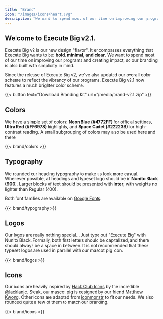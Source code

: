 ```yaml
---
title: "Brand"
icon: "/images/icons/heart.svg"
description: "We want to spend most of our time on improving our programs and creating impact, so our branding is also built with simplicity in mind."
---
```


## Welcome to Execute Big v2.1.

Execute Big v2 is our new design "flavor". It encompasses everything that Execute Big wants to be: **bold, minimal, and clear**. We want to spend most of our time on improving our programs and creating impact, so our branding is also built with simplicity in mind.

Since the release of Execute Big v2, we've also updated our overall color scheme to reflect the vibrancy of our programs. Execute Big v2.1 now features a much brighter color scheme.

{{< button text="Download Branding Kit" url="/media/brand-v2.1.zip" >}}

## Colors

We have a simple set of colors: **Neon Blue (#4772FF)** for official settings, **Ultra Red (#FF6978)** highlights, and **Space Cadet (#22223B)** for high-contrast reading. A small subgrouping of colors may also be used here and there.

{{< brand/colors >}}

## Typography

We rounded our heading typography to make us look more casual. Whenever possible, all headings and typeset logo should be in **Nunito Black (900)**. Larger blocks of text should be presented with **Inter**, with weights no lighter than Regular (400).

Both font families are available on [Google Fonts](https://fonts.google.com/?sidebar.open=true&selection.family=Inter:wght@400;500;600;700|Nunito:wght@900&query=nunito).

{{< brand/typography >}}

## Logos

Our logos are really nothing special... Just type out "Execute Big" with Nunito Black. Formally, both first letters should be capitalized, and there should always be a space in between. It is not recommended that these typeset logos are used in parallel with our mascot pig icon.

{{< brand/logos >}}

## Icons

Our icons are heavily inspired by [Hack Club Icons](https://icons.hackclub.com/) by the incredible [@lachlanjc](https://github.com/lachlanjc). Steak, our mascot pig is designed by our friend [Matthew Kwong](https://www.matthewkwong.com/). Other icons are adapted from [iconmonstr](https://iconmonstr.com/) to fit our needs. We also rounded quite a few of them to match our branding. 

{{< brand/icons >}}

